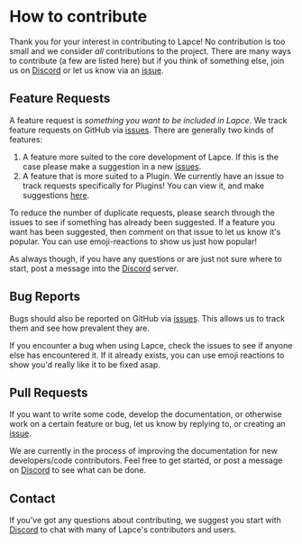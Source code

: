 # How to contribute
Thank you for your interest in contributing to Lapce! No contribution is too small and we consider _all_ contributions to the project. There are many ways to contribute (a few are listed here) but if you think of something else, join us on [Discord](https://discord.gg/n8tGJ6Rn6D) or let us know via an [issue](https://github.com/lapce/lapce/issues).

## Feature Requests

A feature request is _something you want to be included in Lapce_. We track feature requests on GitHub via [issues](https://github.com/lapce/lapce/issues). There are generally two kinds of features:

1. A feature more suited to the core development of Lapce. If this is the case please make a suggestion in a new [issues](https://github.com/lapce/lapce/issues).
2. A feature that is more suited to a Plugin. We currently have an issue to track requests specifically for Plugins! You can view it, and make suggestions [here](https://github.com/lapce/lapce/issues/558).

To reduce the number of duplicate requests, please search through the issues to see if something has already been suggested. If a feature you want has been suggested, then comment on that issue to let us know it's popular. You can use emoji-reactions to show us just how popular!

As always though, if you have any questions or are just not sure where to start, post a message into the [Discord](https://discord.gg/n8tGJ6Rn6D) server.

## Bug Reports

Bugs should also be reported on GitHub via [issues](https://github.com/lapce/lapce/issues). This allows us to track them and see how prevalent they are.

If you encounter a bug when using Lapce, check the issues to see if anyone else has encountered it. If it already exists, you can use emoji reactions to show you'd really like it to be fixed asap.

## Pull Requests

If you want to write some code, develop the documentation, or otherwise work on a certain feature or bug, let us know by replying to, or creating an [issue](https://github.com/lapce/lapce/issues).

We are currently in the process of improving the documentation for new developers/code contributors. Feel free to get started, or post a message on [Discord](https://discord.gg/n8tGJ6Rn6D) to see what can be done.

## Contact

If you've got any questions about contributing, we suggest you start with [Discord](https://discord.gg/n8tGJ6Rn6D) to chat with many of Lapce's contributors and users.
